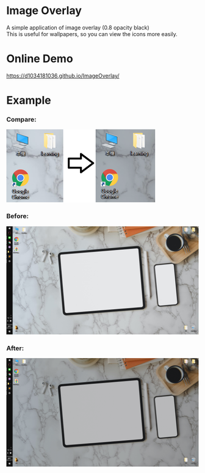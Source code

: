 # Image Overlay

A simple application of image overlay (0.8 opacity black)  
This is useful for wallpapers, so you can view the icons more easily.  

# Online Demo

https://d1034181036.github.io/ImageOverlay/

# Example

### Compare:  
![sample_finished](img/compare.png)

### Before:  
![sample_img](img/before.png)

### After:  
![sample_finished](img/after.png)